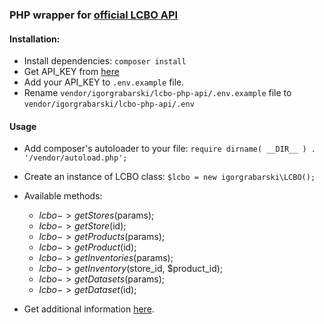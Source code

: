 ### PHP wrapper for [official LCBO API](https://lcboapi.com)

#### Installation:
* Install dependencies: `composer install`
* Get API_KEY from [here](https://lcboapi.com/manager/keys)
* Add your API_KEY to `.env.example` file.
* Rename `vendor/igorgrabarski/lcbo-php-api/.env.example`
file to `vendor/igorgrabarski/lcbo-php-api/.env`

#### Usage
* Add composer's autoloader to your file:
    `require dirname( __DIR__ ) . '/vendor/autoload.php';`
* Create an instance of LCBO class:
    `$lcbo = new igorgrabarski\LCBO();`
* Available methods:
  - $lcbo->getStores($params);
  - $lcbo->getStore($id);
  - $lcbo->getProducts($params);
  - $lcbo->getProduct($id);
  - $lcbo->getInventories($params);
  - $lcbo->getInventory($store_id, $product_id);
  - $lcbo->getDatasets($params);
  - $lcbo->getDataset($id);
  
* Get additional information [here](https://lcboapi.com/docs/v1).